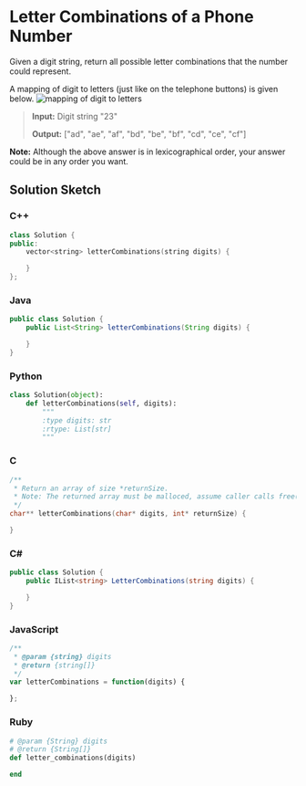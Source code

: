 # Letter Combinations of a Phone Number

Given a digit string, return all possible letter combinations that the number could represent.

A mapping of digit to letters (just like on the telephone buttons) is given below.
![mapping of digit to letters](http://upload.wikimedia.org/wikipedia/commons/thumb/7/73/Telephone-keypad2.svg/200px-Telephone-keypad2.svg.png)

> **Input:** Digit string "23"
> 
> **Output:** ["ad", "ae", "af", "bd", "be", "bf", "cd", "ce", "cf"]

**Note:**
Although the above answer is in lexicographical order, your answer could be in any order you want.

## Solution Sketch

### C++
```C++
class Solution {
public:
    vector<string> letterCombinations(string digits) {

    }
};
```

### Java
```Java
public class Solution {
    public List<String> letterCombinations(String digits) {

    }
}
```

### Python
```Python
class Solution(object):
    def letterCombinations(self, digits):
        """
        :type digits: str
        :rtype: List[str]
        """
```

### C
```C
/**
 * Return an array of size *returnSize.
 * Note: The returned array must be malloced, assume caller calls free().
 */
char** letterCombinations(char* digits, int* returnSize) {

}
```

### C# 
```C#
public class Solution {
    public IList<string> LetterCombinations(string digits) {

    }
}
```

### JavaScript
```JavaScript
/**
 * @param {string} digits
 * @return {string[]}
 */
var letterCombinations = function(digits) {

};
```

### Ruby
```Ruby
# @param {String} digits
# @return {String[]}
def letter_combinations(digits)

end
```
